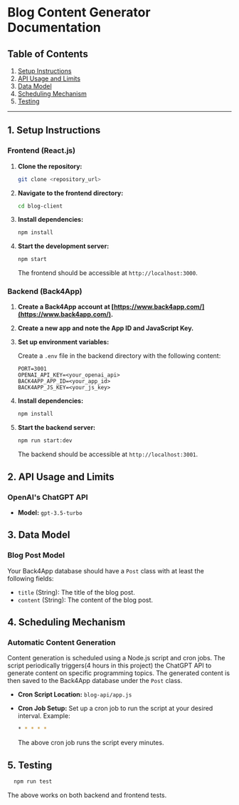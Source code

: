 # Blog Content Generator Documentation

## Table of Contents

1. [Setup Instructions](#1-setup-instructions)
2. [API Usage and Limits](#2-api-usage-and-limits)
3. [Data Model](#3-data-model)
4. [Scheduling Mechanism](#4-scheduling-mechanism)
5. [Testing](#5-testing)

---

## 1. Setup Instructions

### Frontend (React.js)

1. **Clone the repository:**

   ```bash
   git clone <repository_url>
   ```

2. **Navigate to the frontend directory:**

   ```bash
   cd blog-client
   ```

3. **Install dependencies:**

   ```bash
   npm install
   ```

4. **Start the development server:**

   ```bash
   npm start
   ```

   The frontend should be accessible at `http://localhost:3000`.

### Backend (Back4App)

1. **Create a Back4App account at [https://www.back4app.com/](https://www.back4app.com/).**

2. **Create a new app and note the App ID and JavaScript Key.**

3. **Set up environment variables:**

   Create a `.env` file in the backend directory with the following content:

   ```env
   PORT=3001
   OPENAI_API_KEY=<your_openai_api>
   BACK4APP_APP_ID=<your_app_id>
   BACK4APP_JS_KEY=<your_js_key>
   ```

4. **Install dependencies:**

   ```bash
   npm install
   ```

5. **Start the backend server:**

   ```bash
   npm run start:dev
   ```

   The backend should be accessible at `http://localhost:3001`.

## 2. API Usage and Limits

### OpenAI's ChatGPT API

- **Model:** `gpt-3.5-turbo`

## 3. Data Model

### Blog Post Model

Your Back4App database should have a `Post` class with at least the following fields:

- `title` (String): The title of the blog post.
- `content` (String): The content of the blog post.

## 4. Scheduling Mechanism

### Automatic Content Generation

Content generation is scheduled using a Node.js script and cron jobs. The script periodically triggers(4 hours in this project) the ChatGPT API to generate content on specific programming topics. The generated content is then saved to the Back4App database under the `Post` class.

- **Cron Script Location:** `blog-api/app.js`
- **Cron Job Setup:** Set up a cron job to run the script at your desired interval. Example:

  ```bash
  * * * * *
  ```

  The above cron job runs the script every minutes.

## 5. Testing

```bash
  npm run test
```

The above works on both backend and frontend tests.

